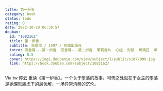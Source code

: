 ```yaml
---
title: 第一炉香
category: book
status: todo
rating: 0
date: 2022-10-20 06:30:57
douban:
  id: "1082162"
  title: 第一炉香
  subtitle: 张爱玲 / 1997 / 花城出版社
  intro: 沉香屑---第一炉香  沉香屑---第二炉香  茉莉香片  心经  封锁  琉璃瓦  年轻的时候  花凋   中国的日夜
  rating: 8.5
  cover: https://img1.doubanio.com/view/subject/l/public/s1077099.jpg
  link: https://book.douban.com/subject/1082162/
---
```


Via tw 停云 重读《第一炉香》。一个关于堕落的故事，可怖之处就在于女主的堕落是她深思熟虑下的最优解，一场异常清醒的沉沦。